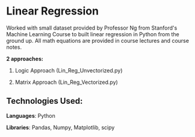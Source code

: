 # Linear Regression

Worked with small dataset provided by Professor Ng from Stanford's Machine Learning Course to built linear regression in Python from the ground up. All math equations are provided in course lectures and course notes.

**2 approaches:**

1) Logic Approach (Lin_Reg_Unvectorized.py)

2) Matrix Approach (Lin_Reg_Vectorized.py)

## Technologies Used:
**Languages**:
Python

**Libraries**:
Pandas, Numpy, Matplotlib, scipy
